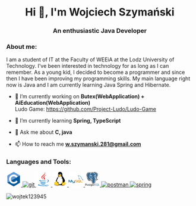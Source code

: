 <h1 align="center">Hi 👋, I'm Wojciech Szymański</h1>
<h3 align="center">An enthusiastic Java Developer</h3>

<h3 align="left">About me:</h3>
<p align="left">
I am a student of IT at the Faculty of WEEiA at the Lodz University of Technology. I've been interested in technology for as long as I can remember. As a young kid, I decided to become a programmer and since then I have been improving my programming skills. My main language right now is Java and I am currently learning Java Spring and Hibernate.
</p>

- 🔭 I’m currently working on **Butex(WebApplication) + AiEducation(WebApplication)**<br>
  Ludo Game: https://github.com/Project-Ludo/Ludo-Game

- 🌱 I’m currently learning **Spring, TypeScript**

- 💬 Ask me about **C, java**

- 📫 How to reach me **w.szymanski.281@gmail.com**

<h3 align="left">Languages and Tools:</h3>
<p align="left"> <a href="https://www.cprogramming.com/" target="_blank" rel="noreferrer"> <img src="https://raw.githubusercontent.com/devicons/devicon/master/icons/c/c-original.svg" alt="c" width="40" height="40"/> </a> <a href="https://git-scm.com/" target="_blank" rel="noreferrer"> <img src="https://www.vectorlogo.zone/logos/git-scm/git-scm-icon.svg" alt="git" width="40" height="40"/> </a> <a href="https://www.java.com" target="_blank" rel="noreferrer"> <img src="https://raw.githubusercontent.com/devicons/devicon/master/icons/java/java-original.svg" alt="java" width="40" height="40"/> </a> <a href="https://www.linux.org/" target="_blank" rel="noreferrer"> <img src="https://raw.githubusercontent.com/devicons/devicon/master/icons/linux/linux-original.svg" alt="linux" width="40" height="40"/> </a> <a href="https://www.mysql.com/" target="_blank" rel="noreferrer"> <img src="https://raw.githubusercontent.com/devicons/devicon/master/icons/mysql/mysql-original-wordmark.svg" alt="mysql" width="40" height="40"/> </a> <a href="https://www.postgresql.org" target="_blank" rel="noreferrer"> <img src="https://raw.githubusercontent.com/devicons/devicon/master/icons/postgresql/postgresql-original-wordmark.svg" alt="postgresql" width="40" height="40"/> </a> <a href="https://postman.com" target="_blank" rel="noreferrer"> <img src="https://www.vectorlogo.zone/logos/getpostman/getpostman-icon.svg" alt="postman" width="40" height="40"/> </a> <a href="https://spring.io/" target="_blank" rel="noreferrer"> <img src="https://www.vectorlogo.zone/logos/springio/springio-icon.svg" alt="spring" width="40" height="40"/> </a> </p>


<p><img align="center" src="https://github-readme-streak-stats.herokuapp.com/?user=wojtek123945&" alt="wojtek123945" /></p>
